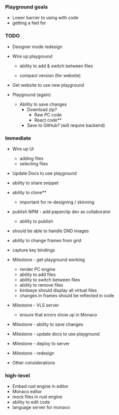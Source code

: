 ### Playground goals

- Lower barrier to using with code
- getting a feel for 

### TODO

- Designer mode redesign
- Wire up playground
  - ability to add & switch between files

  - compact version (for website) 
  
- Get website to use new playground

- Playground (again)
  - Ability to save changes
    - Download zip?
      - Raw PC code
      - React code**
    - Save to GitHub? (will require backend)

### Immediate


- Wire up UI
  - adding files
  - selecting files

- Update Docs to use playground
- ability to share snippet
- ability to clone**
  - important for re-designing / skinning
- publish NPM - add paperclip dev as collaborator
  - ability to publish


- should be able to handle DND images

- ability to change frames from grid
- capture key bindings


- Milestone - get playground working
  - render PC engine
  - ability to add files
  - ability to switch between files
  - ability to remove files
  - birdseye should display all virtual files
  - changes in frames should be reflected in code
- Milestone - VLS server
  - ensure that errors show up in Monaco
- Milestone - ability to save changes
- Milestone - update docs to use playground
- Milestone - deploy to server
- Milestone - redesign




- Other considerations


### high-level

- Embed rust engine in editor
- Monaco editor
- mock files in rust engine
- ability to edit code 
- language server for monaco
  